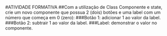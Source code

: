 #ATIVIDADE FORMATIVA
##Com a utilização de Class Componente e state, crie um novo componente que possua 2 (dois) botões e uma label com um número que começa em 0 (zero):
###Botão 1: adicionar 1 ao valor da label.
###Botão 2: subtrair 1 ao valor da label.
###Label: demonstrar o valor no componente.